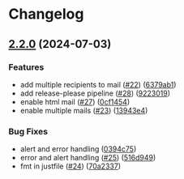 # Changelog

## [2.2.0](https://github.com/seblum/octiv-booker/compare/v2.1.5...v2.2.0) (2024-07-03)


### Features

* add multiple recipients to mail ([#22](https://github.com/seblum/octiv-booker/issues/22)) ([6379ab1](https://github.com/seblum/octiv-booker/commit/6379ab1d93531d9630060ecdf7dc67a734ae8444))
* add release-please pipeline ([#28](https://github.com/seblum/octiv-booker/issues/28)) ([9223019](https://github.com/seblum/octiv-booker/commit/922301924c64c77462cd14e919ed4c0277434d6e))
* enable html mail ([#27](https://github.com/seblum/octiv-booker/issues/27)) ([0cf1454](https://github.com/seblum/octiv-booker/commit/0cf14548ab303f0d7851a83ee4bb53d59429513b))
* enable multiple mails ([#23](https://github.com/seblum/octiv-booker/issues/23)) ([13943e4](https://github.com/seblum/octiv-booker/commit/13943e425d718568d3059e846c47f984411b89f2))


### Bug Fixes

* alert and error handling ([0394c75](https://github.com/seblum/octiv-booker/commit/0394c75ffead51849d1c28b00040a9e203e4c18f))
* error and alert handling ([#25](https://github.com/seblum/octiv-booker/issues/25)) ([516d949](https://github.com/seblum/octiv-booker/commit/516d949a9c4fcbff6f1b695e684e59a5f89d5b0a))
* fmt in justfile ([#24](https://github.com/seblum/octiv-booker/issues/24)) ([70a2337](https://github.com/seblum/octiv-booker/commit/70a233778bb3298b251ac0b654dc13bd82afcc16))

